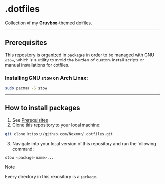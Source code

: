 # .dotfiles
Collection of my **Gruvbox**-themed dotfiles.

---

## Prerequisites
This repository is organized in `packages` in order to be managed with GNU `stow`, which is a utility to avoid the burden of custom install scripts or manual installations for dotfiles.

### Installing GNU `stow` on Arch Linux:
```bash
sudo pacman -S stow
```

---

## How to install packages
1. See [Prerequisites](#prerequisites)
2. Clone this repository to your local machine:
```bash
git clone https://github.com/Noxmor/.dotfiles.git
```
3. Navigate into your local version of this repository and run the following command:
```bash
stow <package-name>...
```
> [!NOTE]
Every directory in this repository is a `package`.
